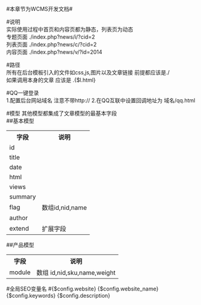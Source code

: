 #本章节为WCMS开发文档#  

#说明   
实际使用过程中首页和内容页都为静态，列表页为动态  
专题页面  ./index.php?news/i/?cid=2  
列表页面 ./index.php?news/c/?cid=2  
内容页面 ./index.php?news/v/?id=2014  

#路径  
所有在后台模板引入的文件如css,js,图片以及文章链接 前提都应该是./  
如果调用本身的文章 应该是 .{$l.html}  

#QQ一键登录  
1.配置后台网站域名 注意不带http://
2.在QQ互联中设置回调地址为 域名/qq.html  

#模型
其他模型都集成了文章模型的最基本字段  
##基本模型
<table>
<tr><th>字段</th><th>说明</th></tr>
<tr><td>id</td><td></td></tr>
<tr><td>title</td><td></td></tr>
<tr><td>date</td><td></td></tr>
<tr><td>html</td><td></td></tr>
<tr><td>views</td><td></td></tr>
<tr><td>summary</td><td></td></tr>
<tr><td>flag</td><td>数组id,nid,name</td></tr>
<tr><td>author</td><td></td></tr>
<tr><td>extend</td><td>扩展字段</td></tr>

</table>
##产品模型
<table>
<tr><th>字段</th><th>说明</th></tr>
<tr><td>module</td><td>数组 id,nid,sku,name,weight</td></tr>
</table>


#全局SEO变量名
#{$config.website}  {$config.website_name}  {$config.keywords}  {$config.description}